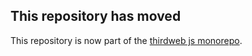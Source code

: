 ## This repository has moved
This repository is now part of the [thirdweb js monorepo](https://github.com/thirdweb-dev/js/tree/main/packages/cli).
